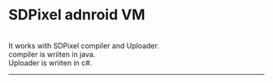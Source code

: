 <h1>SDPixel adnroid VM</h1><br/>
It works with SDPixel compiler and Uploader.<br/>
compiler is wriiten in java.<br/>
Uploader is wriiten in c#.<br/>
<hr/>